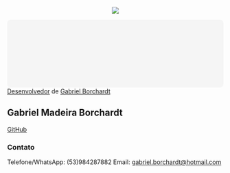 <p align="center"><img src="http://www.pelotas13horas.com.br/i/3/noticias/noticia/foto/320/22/22cb521a-82f2-4f7f-aa8d-9681210df5d1/707/original/1447352128/1401850960.jpg"></p>

<p align="center">
<div class="canva-embed" data-height-ratio="0.3036" data-design-id="DAC-8QoOY_w" style="padding:30.36% 5px 5px 5px;background:rgba(0,0,0,0.03);border-radius:8px;"></div><script async src="https://sdk.canva.com/v1/embed.js"></script><a href="https://www.canva.com/design/DAC-8QoOY_w/view?utm_content=DAC-8QoOY_w&utm_campaign=designshare&utm_medium=embeds&utm_source=link" target="_blank">Desenvolvedor</a> de <a href="https://www.canva.com/gabriel.borchardt?utm_campaign=designshare&utm_medium=embeds&utm_source=link" target="_blank">Gabriel Borchardt</a>
</p>

## Gabriel Madeira Borchardt

<a href="https://github.com/gabrielborchardt">GitHub</a>

### Contato

Telefone/WhatsApp: (53)984287882
Email: gabriel.borchardt@hotmail.com
